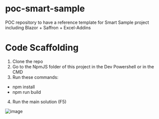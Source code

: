 # poc-smart-sample
POC repository to have a reference template for Smart Sample project including Blazor + Saffron + Excel-Addins

# Code Scaffolding
1. Clone the repo
2. Go to the NpmJS folder of this project in the Dev Powershell or in the CMD
3. Run these commands:
 - npm install
 - npm run build
4. Run the main solution (F5)

![image](https://github.com/user-attachments/assets/53e7ee15-6899-48f8-82e5-d85ec8154be0)
